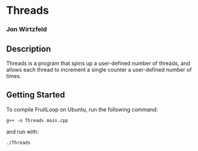 # Threads 
### Jon Wirtzfeld

## Description 
Threads is a program that spins up a user-defined number of threads, and allows each thread to increment a single counter a user-defined number of times.

## Getting Started
To compile FruitLoop on Ubuntu, run the following command:

`g++ -o Threads main.cpp`

and run with:

`./Threads`
